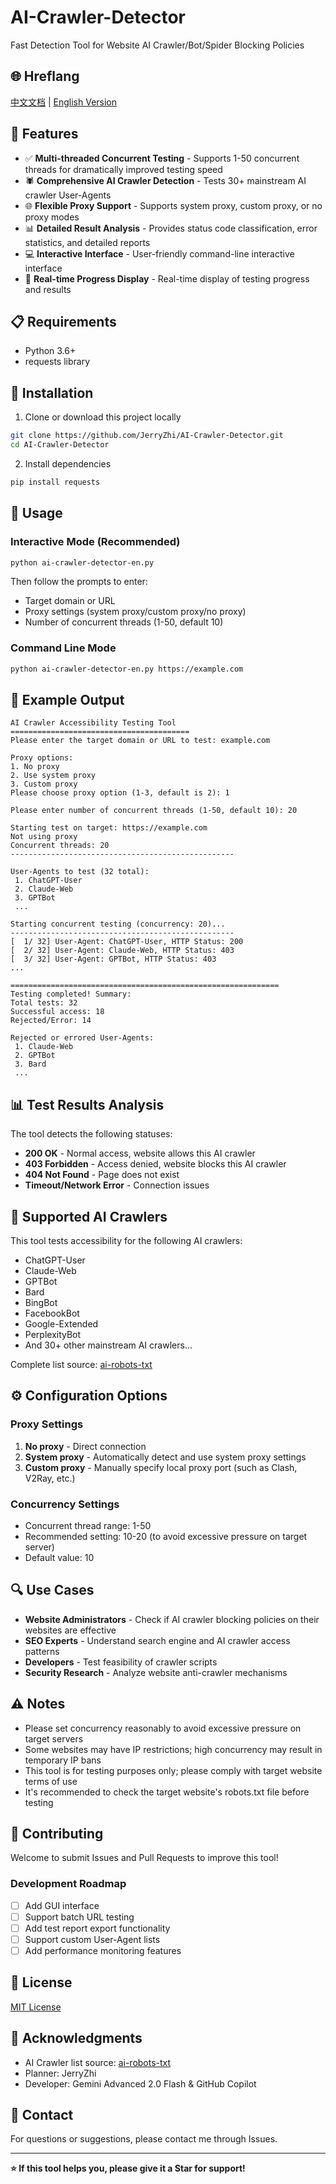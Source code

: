 # AI-Crawler-Detector

Fast Detection Tool for Website AI Crawler/Bot/Spider Blocking Policies

## 🌐 Hreflang

[中文文档](README.md) | [English Version](README_EN.md)

## 🌟 Features

- ✅ **Multi-threaded Concurrent Testing** - Supports 1-50 concurrent threads for dramatically improved testing speed
- 🕷️ **Comprehensive AI Crawler Detection** - Tests 30+ mainstream AI crawler User-Agents
- 🌐 **Flexible Proxy Support** - Supports system proxy, custom proxy, or no proxy modes
- 📊 **Detailed Result Analysis** - Provides status code classification, error statistics, and detailed reports
- 💻 **Interactive Interface** - User-friendly command-line interactive interface
- 🔄 **Real-time Progress Display** - Real-time display of testing progress and results

## 📋 Requirements

- Python 3.6+
- requests library

## 🚀 Installation

1. Clone or download this project locally
```bash
git clone https://github.com/JerryZhi/AI-Crawler-Detector.git
cd AI-Crawler-Detector
```

2. Install dependencies
```bash
pip install requests
```

## 📖 Usage

### Interactive Mode (Recommended)
```bash
python ai-crawler-detector-en.py
```

Then follow the prompts to enter:
- Target domain or URL
- Proxy settings (system proxy/custom proxy/no proxy)
- Number of concurrent threads (1-50, default 10)

### Command Line Mode
```bash
python ai-crawler-detector-en.py https://example.com
```

## 🎯 Example Output

```
AI Crawler Accessibility Testing Tool
========================================
Please enter the target domain or URL to test: example.com

Proxy options:
1. No proxy
2. Use system proxy
3. Custom proxy
Please choose proxy option (1-3, default is 2): 1

Please enter number of concurrent threads (1-50, default 10): 20

Starting test on target: https://example.com
Not using proxy
Concurrent threads: 20
--------------------------------------------------

User-Agents to test (32 total):
 1. ChatGPT-User
 2. Claude-Web
 3. GPTBot
 ...

Starting concurrent testing (concurrency: 20)...
--------------------------------------------------
[  1/ 32] User-Agent: ChatGPT-User, HTTP Status: 200
[  2/ 32] User-Agent: Claude-Web, HTTP Status: 403
[  3/ 32] User-Agent: GPTBot, HTTP Status: 403
...

============================================================
Testing completed! Summary:
Total tests: 32
Successful access: 18
Rejected/Error: 14

Rejected or errored User-Agents:
 1. Claude-Web
 2. GPTBot
 3. Bard
 ...
```

## 📊 Test Results Analysis

The tool detects the following statuses:
- **200 OK** - Normal access, website allows this AI crawler
- **403 Forbidden** - Access denied, website blocks this AI crawler
- **404 Not Found** - Page does not exist
- **Timeout/Network Error** - Connection issues

## 🤖 Supported AI Crawlers

This tool tests accessibility for the following AI crawlers:
- ChatGPT-User
- Claude-Web
- GPTBot
- Bard
- BingBot
- FacebookBot
- Google-Extended
- PerplexityBot
- And 30+ other mainstream AI crawlers...

Complete list source: [ai-robots-txt](https://github.com/ai-robots-txt/ai.robots.txt)

## ⚙️ Configuration Options

### Proxy Settings
1. **No proxy** - Direct connection
2. **System proxy** - Automatically detect and use system proxy settings
3. **Custom proxy** - Manually specify local proxy port (such as Clash, V2Ray, etc.)

### Concurrency Settings
- Concurrent thread range: 1-50
- Recommended setting: 10-20 (to avoid excessive pressure on target server)
- Default value: 10

## 🔍 Use Cases

- **Website Administrators** - Check if AI crawler blocking policies on their websites are effective
- **SEO Experts** - Understand search engine and AI crawler access patterns
- **Developers** - Test feasibility of crawler scripts
- **Security Research** - Analyze website anti-crawler mechanisms

## ⚠️ Notes

- Please set concurrency reasonably to avoid excessive pressure on target servers
- Some websites may have IP restrictions; high concurrency may result in temporary IP bans
- This tool is for testing purposes only; please comply with target website terms of use
- It's recommended to check the target website's robots.txt file before testing

## 🤝 Contributing

Welcome to submit Issues and Pull Requests to improve this tool!

### Development Roadmap
- [ ] Add GUI interface
- [ ] Support batch URL testing
- [ ] Add test report export functionality
- [ ] Support custom User-Agent lists
- [ ] Add performance monitoring features

## 📄 License

[MIT License](LICENSE)

## 🙏 Acknowledgments

- AI Crawler list source: [ai-robots-txt](https://github.com/ai-robots-txt/ai.robots.txt)
- Planner: JerryZhi
- Developer: Gemini Advanced 2.0 Flash & GitHub Copilot

## 📧 Contact

For questions or suggestions, please contact me through Issues.

---

**⭐ If this tool helps you, please give it a Star for support!**